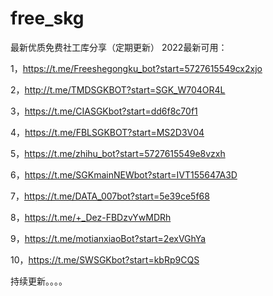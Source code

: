 # free_skg
最新优质免费社工库分享（定期更新）
2022最新可用：

1，https://t.me/Freeshegongku_bot?start=5727615549cx2xjo

2，http://t.me/TMDSGKBOT?start=SGK_W704OR4L

3，https://t.me/CIASGKbot?start=dd6f8c70f1

4，https://t.me/FBLSGKBOT?start=MS2D3V04

5，https://t.me/zhihu_bot?start=5727615549e8vzxh

6，https://t.me/SGKmainNEWbot?start=IVT155647A3D

7，https://t.me/DATA_007bot?start=5e39ce5f68

8，https://t.me/+_Dez-FBDzvYwMDRh

9，https://t.me/motianxiaoBot?start=2exVGhYa

10，https://t.me/SWSGKbot?start=kbRp9CQS

持续更新。。。。
